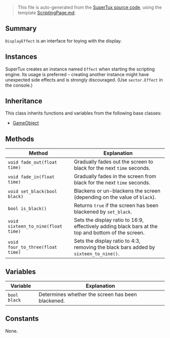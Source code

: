 > This file is auto-generated from the [SuperTux source code](https://github.com/SuperTux/supertux/tree/master/src), using the template [ScriptingPage.md](https://github.com/SuperTux/wiki/tree/master/templates/ScriptingPage.md).

Summary
-------

`DisplayEffect` is an interface for toying with the display.

Instances
--------

SuperTux creates an instance named `Effect` when starting the scripting engine. Its usage is preferred – creating another instance might have unexpected side effects and is strongly discouraged. (Use `sector.Effect` in the console.) 

Inheritance
--------

This class inherits functions and variables from the following base classes:
* [GameObject](https://github.com/SuperTux/supertux/wiki/ScriptingGameObject)


Methods
-------

Method | Explanation
-------|-------
`void fade_out(float time)` | Gradually fades out the screen to black for the next `time` seconds.
`void fade_in(float time)` | Gradually fades in the screen from black for the next `time` seconds.
`void set_black(bool black)` | Blackens or un-blackens the screen (depending on the value of `black`).
`bool is_black()` | Returns `true` if the screen has been blackened by `set_black`.
`void sixteen_to_nine(float time)` | Sets the display ratio to 16:9, effectively adding black bars at the top and bottom of the screen.
`void four_to_three(float time)` | Sets the display ratio to 4:3, removing the black bars added by `sixteen_to_nine()`.


Variables
---------

Variable | Explanation
---------|---------
`bool black` | Determines whether the screen has been blackened.


Constants
---------

None.
